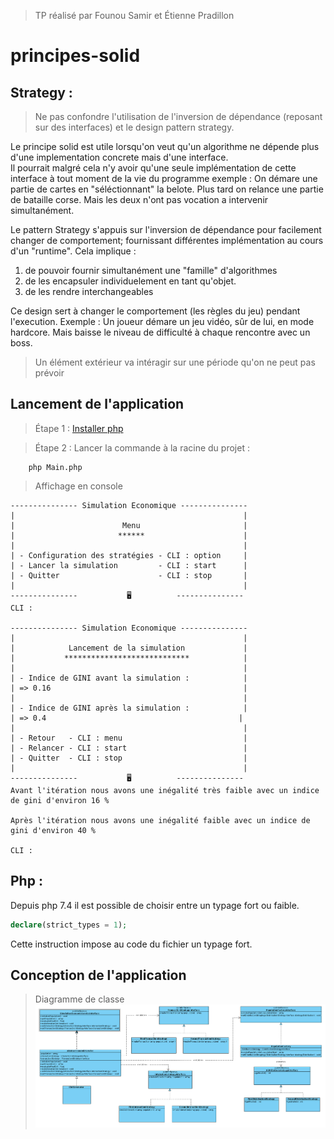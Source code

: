 > TP réalisé par Founou Samir et Étienne Pradillon

# principes-solid

## Strategy :
> Ne pas confondre l'utilisation de l'inversion de dépendance (reposant sur des interfaces) et le design pattern strategy.  

Le principe solid est utile lorsqu'on veut qu'un algorithme ne dépende plus d'une implementation concrete mais d'une interface.  
Il pourrait malgré cela n'y avoir qu'une seule implémentation de cette interface à tout moment de la vie du programme
exemple : On démare une partie de cartes en "séléctionnant" la belote. Plus tard on relance une partie de bataille corse. Mais les deux n'ont pas vocation a intervenir simultanément.

Le pattern Strategy s'appuis sur l'inversion de dépendance pour facilement changer de comportement; fournissant différentes implémentation au cours d'un "runtime". Cela implique :
1. de pouvoir fournir simultanément une "famille" d'algorithmes
2. de les encapsuler individuelement en tant qu'objet.
3. de les rendre interchangeables  

Ce design sert à changer le comportement (les règles du jeu) pendant l'execution. 
Exemple : Un joueur démare un jeu vidéo, sûr de lui, en mode hardcore. Mais baisse le niveau de difficulté à chaque rencontre avec un boss. 
> Un élément extérieur va intéragir sur une période qu'on ne peut pas prévoir

## Lancement de l'application
> Étape 1 : [Installer php](https://thishosting.rocks/install-php-on-ubuntu/)

> Étape 2 : Lancer la commande à la racine du projet : 
```
    php Main.php
```
> Affichage en console
```
--------------- Simulation Economique ---------------
|                                                   |
|                        Menu                       |
|                       ******                      |
|                                                   |
| - Configuration des stratégies - CLI : option     |
| - Lancer la simulation         - CLI : start      |
| - Quitter                      - CLI : stop       |
|                                                   |
---------------           🖥          ---------------
CLI : 

--------------- Simulation Economique ---------------
|                                                   |
|            Lancement de la simulation             |
|           ****************************            |
|                                                   |
| - Indice de GINI avant la simulation :            |
| => 0.16                                           |
|                                                   |
| - Indice de GINI après la simulation :            |
| => 0.4                                           |
|                                                   |
| - Retour   - CLI : menu                           |
| - Relancer - CLI : start                          |
| - Quitter  - CLI : stop                           |
|                                                   |
---------------           🖥          ---------------
Avant l'itération nous avons une inégalité très faible avec un indice de gini d'environ 16 % 

Après l'itération nous avons une inégalité faible avec un indice de gini d'environ 40 % 

CLI : 
```

## Php :

Depuis php 7.4 il est possible de choisir entre un typage fort ou faible.
```php
declare(strict_types = 1);
```
Cette instruction impose au code du fichier un typage fort.

## Conception de l'application
> Diagramme de classe
![class diagram](https://github.com/EPradillon/principes-solid/blob/main/class_diagram.png?raw=true)
